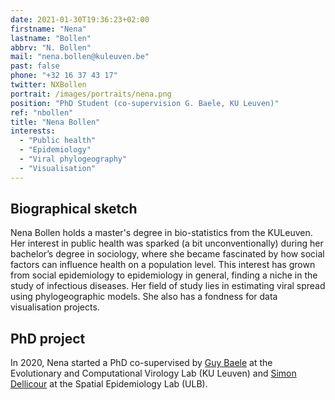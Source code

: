 ```yaml
---
date: 2021-01-30T19:36:23+02:00
firstname: "Nena"
lastname: "Bollen"
abbrv: "N. Bollen"
mail: "nena.bollen@kuleuven.be"
past: false
phone: "+32 16 37 43 17"
twitter: NXBollen
portrait: /images/portraits/nena.png
position: "PhD Student (co-supervision G. Baele, KU Leuven)"
ref: "nbollen"
title: "Nena Bollen"
interests:
  - "Public health"
  - "Epidemiology"
  - "Viral phylogeography"
  - "Visualisation"
---
```


## Biographical sketch

Nena Bollen holds a master's degree in bio-statistics from the KULeuven. Her interest in public health was sparked (a bit unconventionally) during her bachelor’s degree in sociology, where she became fascinated by how social factors can influence health on a population level. This interest has grown from social epidemiology to epidemiology in general, finding a niche in the study of infectious diseases. Her field of study lies in estimating viral spread using phylogeographic models. She also has a fondness for data visualisation projects.

## PhD project

In 2020, Nena started a PhD co-supervised by [Guy Baele](https://rega.kuleuven.be/cev/ecv/staff-members/00075702) at the Evolutionary and Computational Virology Lab (KU Leuven) and [Simon Dellicour](https://spell.ulb.be/person/simon-dellicour/) at the Spatial Epidemiology Lab (ULB).
